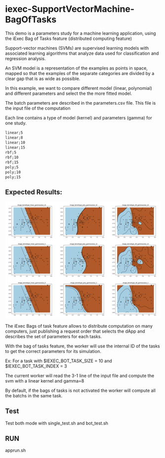 # iexec-SupportVectorMachine-BagOfTasks

This demo is a parameters study for a machine learning application, using the iExec Bag of Tasks feature (distributed computing feature)

Support-vector machines (SVMs) are supervised learning models with associated learning algorithms that analyze data used for classification and regression analysis.

An SVM model is a representation of the examples as points in space, mapped so that the examples of the separate categories are divided by a clear gap that is as wide as possible.

In this example, we want to compare different model (linear, polynomial) and different parameters and select the the more fitted model.

The batch parameters are described in the parameters.csv file.
This file is the input file of the computation

Each line contains a type of model (kernel) and parameters (gamma) for one study.

``` Parameters.csv
linear;5
linear;8
linear;10
linear;15
rbf;5
rbf;10
rbf;15
poly;5
poly;10
poly;15

```
## Expected Results:

![]( expected_results.png)


The iExec Bags of task feature allows to distribute computation on many computers, just publishing a request order that selects the dApp and describes the set of parameters for each tasks.

With the bag of tasks feature, the worker will use the internal ID of the tasks to get the correct parameters for its simulation.

Ex:
For a task with $IEXEC_BOT_TASK_SIZE = 10 and $IEXEC_BOT_TASK_INDEX = 3

The current worker will read the 3-1 line of the input file and compute the svm with a linear kernel and gamma=8

By default, if the bags of tasks is not activated
the worker will compute all the batchs in the same task.


## Test

Test both mode with single_test.sh and bot_test.sh

## RUN

apprun.sh
